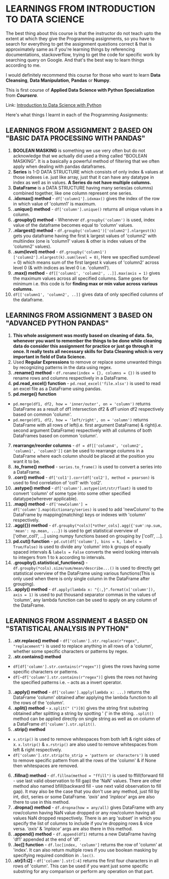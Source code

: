 # LEARNINGS FROM INTRODUCTION TO DATA SCIENCE

The best thing about this course is that the instructor do not teach upto the extent at which they give the Programming assignments, so you have to search for everything to get the assignment questions correct & that is approximately same as if you're learning things by referencing documentations, stackoverflow, trying to get the code for specific work by searching query on Google. And that's the best way to learn things according to me.

I would definitely recommend this course for those who want to learn **Data Cleansing**, **Data Manipulation**, **Pandas** or **Numpy**.

This is first course of **Applied Data Science with Python Specialization** from ***Coursera***.

Link: [Introduction to Data Science  with Python](https://www.coursera.org/learn/python-data-analysis/)

Here's what things I learnt in each of the Programming Assignments:
## LEARNINGS FROM ASSIGNMENT 2 BASED ON "BASIC DATA PROCESSING WITH PANDAS"
1) **BOOLEAN MASKING** is something we use very often but do not acknowledge that we actually did used a thing called "BOOLEAN MASKING". It is a basically a powerful method of filtering that we often apply when dealing with pandas dataframes.
2) **Series** is 1-D DATA STRUCTURE which consists of only index & values at those indexes i.e. just like array, just that it can have any datatype in index as well as in values. **A Series do not have multiple columns.**
3) **DataFrame** is a DATA STRUCTURE having many series(as columns) combined together, like one column represent one series.
4) **.idxmax() method** - `df['column1'].idxmax()` gives the index of the row in which value of 'column1' is maximum.
5) **.unique() method** - `df['column'].unique()` returns all unique values in a column.
6) **.groupby() method** - Whenever `df.groupby('column')` is used, index value of the dataframe becomes equal to 'column' values.
7) **.nlargest() method** - `df.groupby('column1')['column2'].nlargest(k)` gets you dataframe having the first k largest values of 'column2' with multiindex (one is 'column1' values & other is index values of the 'column2' values).
8) **.sum(level) method** - `df.groupby('column1')['column2'].nlargest(k).sum(level = 0)`, Here we specified sum(level = 0) which means sum of the first largest k values of 'column2' across level 0 (& with indices as level 0 i.e. 'column1').
9) **.max() method** - `df[['column1', 'column2', ..]].max(axis = 1)` gives the maximum values across all specified columns. Same goes for minimum i.e. this code is for **finding max or min value across various columns.**
10) `df[['column1', 'column2', ..]]` gives data of only specified columns of the dataframe.

## LEARNINGS FROM ASSIGNMENT 3 BASED ON "ADVANCED PYTHON PANDAS"
1) **This whole assignment was mostly based on cleaning of data. So, whenever you want to remember the things to be done while cleaning data do consider this assignment for practice or just go through it once. It really tests all necessary skills for Data Cleaning which is very important in field of Data Science.**
2) Used **Regular Expressions** to remove or replace some unwanted things by recognizing patterns in the data using regex.
3) **.rename() method** - `df.rename(index = {}, columns = {})` is used to rename rows and columns respectively in a DataFrame.
4) **pd.read_excel() function** - `pd.read_excel('file.xlsx')` is used to read an excel file as a DataFrame using pandas.
5) **pd.merge() function**
- `pd.merge(df1, df2, how = 'inner/outer', on = 'column')` returns DataFrame as a result of df1 intersection df2 & df1 union df2 respectively based on common 'column'.
- `pd.merge(df1, df2, how = 'left/right', on = 'column')` returns DataFrame with all rows of left(i.e. first argument DataFrame) & right(i.e. second argument DataFrame) respectively with all columns of both DataFrames based on common 'column'.
7) **rearrange/reorder columns** - `df = df[['column4', 'column2', 'column1', 'column3']]` can be used to rearrange columns in a DataFrame where each column should be placed at the position you want it to be.
8) **.to_frame() method** - `series.to_frame()` is used to convert a series into a DataFrame.
9) **.corr() method** - `df['col1'].corr(df['col2'], method = pearson)` is used to find correlation of 'col1' with 'col2'.
10) **.astype() method** - `df['column'].astype(int/str/float)` is used to convert 'column' of some type into some other specified datatype(wherever applicable).
11) **.map() method** - `df['newColumn'] = df['column'].map(dictionary/series)` is used to add 'newColumn' to the DataFrame by mapping(matching) keys or indexes with 'column' respectively.
12) **.agg({}) method** - `df.groupby(*cols)[*other_cols].agg({'sum':np.sum, 'mean': np.mean, ...})` is used to get statistical overview of ['other_col1', ...] using numpy functions based on grouping by ['col1', ...].
13) **pd.cut() function** - `pd.cut(df['column'], bins = k, labels = True/False)` is used to divide any 'column' into k groups of equally spaced intervals & `labels = False` converts the weird looking intervals to integers from 1 to k according to intervals.
14) **.groupby().statistical_functions()** - `df.groupby(*cols).size/sum/mean/describe...()` is used to directly get statistical overview of the DataFrame using various functions(This is only used when there is only single column in the DataFrame after grouping).
15) **.apply() method** - `df.apply(lambda x: "{:,}".format(x['column']), axis = 1)` is used to put thousand separator commas in the values of 'column', any lambda function can be used to apply on any column of the DataFrame.

## LEARNINGS FROM ASSINMENT 4 BASED ON "STATISTICAL ANALYSIS IN PYTHON"
1) **.str.replace() method** - `df['column'].str.replace(r"regex", "replacement")` is used to replace anything in all rows of a 'column', whether some specific characters or patterns by regex.
2) **.str.contains() method**
- `df[df['column'].str.contains(r"regex")]` gives the rows having some specific characters or patterns.
- `df[~df['column'].str.contains(r"regex")]` gives the rows not having the specified patterns i.e. `~` acts as a invert operator.
3) **.apply() method** - `df['column'].apply(lambda x: ...)` returns the DataFrame 'column' obtained after applying the lambda function to all the rows of the 'column'.
4) **.split() method** - `x.split(" (")[0]` gives the string first substring obtained after splitting a string by spotting ' (' in the string. `.split()` method can be applied directly on single string as well as on column of a DataFrame `df['column'].str.split()`.
5) **.strip() method**
- `x.strip()` is used to remove whitespaces from both left & right sides of x. `x.lstrip()` & `x.rstrip()` are also used to remove whitespaces from left & right respectively.
- `df['column'].str.strip(to_strip = 'pattern or characters')` is used to remove specific pattern from all the rows of the 'column' & if None then whitespaces are removed.
6) **.fillna() method** - `df.fillna(method = "ffill")` is used to ffill(forward fill - use last valid observation to fill gap) the 'NaN' values. There are other method also named bfill(backward fill - use next valid observation to fill gap). It may also be the case that you don't use any method, just fill by int, dict, series or some DataFrame. *'axis'* and *'inplace'* args are also there to use in this method.
7) **.dropna() method** - `df.dropna(how = any/all)` gives DataFrame with any row/column having NaN value dropped or any row/column having all values NaN dropped respectively. There is an arg 'subset' in which you specify the list of columns to include if you're dropping rows & vice versa. *'axis'* & *'inplace'* args are also there in this method.
8) **.append() method** - `df.append(df1)` returns a new DataFrame having 'df1' appended at the end of 'df'.
9) **.loc[] function** - `df.loc[index, 'column']` returns the row of 'column' at 'index'. It can also return multiple rows if you use boolean masking by specifying required condition in `.loc()`.
10) **.str[i1:i2]** - `df['column'].str[:4]` returns the first four characters in all rows of 'column'. This can be used if you want just some specific substring for any comparison or perform any operation on that part.
